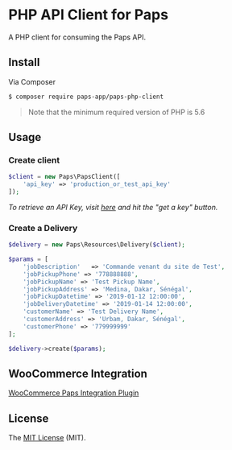 # PHP API Client for Paps

<!-- [![Build Status](https://travis-ci.org/aglipanci/Paps-api.svg?branch=master)](https://travis-ci.org/aglipanci/Paps-api) -->

A PHP client for consuming the Paps API.

## Install

Via Composer

```bash
$ composer require paps-app/paps-php-client
```

> Note that the minimum required version of PHP is 5.6

## Usage

### Create client

```php
$client = new Paps\PapsClient([
    'api_key' => 'production_or_test_api_key'
]);
```

_To retrieve an API Key, visit [here](https://developers.paps.sn) and hit the "get a key" button._

### Create a Delivery

```php
$delivery = new Paps\Resources\Delivery($client);

$params = [
    'jobDescription'   => 'Commande venant du site de Test',
    'jobPickupPhone' => '778888888',
    'jobPickupName' => 'Test Pickup Name',
    'jobPickupAddress' => 'Medina, Dakar, Sénégal',
    'jobPickupDatetime' => '2019-01-12 12:00:00',
    'jobDeliveryDatetime' => '2019-01-14 12:00:00',
    'customerName' => 'Test Delivery Name',
    'customerAddress' => 'Urbam, Dakar, Sénégal',
    'customerPhone' => '779999999'
];

$delivery->create($params);
```

## WooCommerce Integration

[WooCommerce Paps Integration Plugin](https://wordpress.org/plugins/woocommerce-paps/)

## License

The [MIT License](https://opensource.org/licenses/MIT) (MIT).
